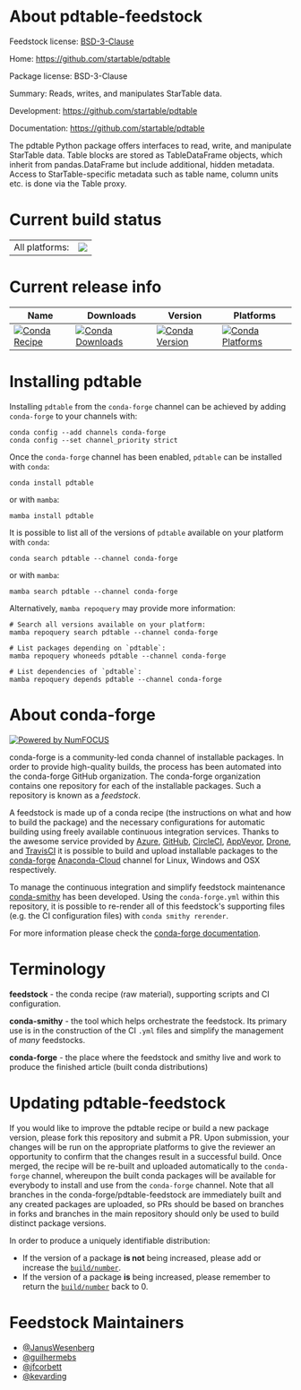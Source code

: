 About pdtable-feedstock
=======================

Feedstock license: [BSD-3-Clause](https://github.com/conda-forge/pdtable-feedstock/blob/main/LICENSE.txt)

Home: https://github.com/startable/pdtable

Package license: BSD-3-Clause

Summary: Reads, writes, and manipulates StarTable data.

Development: https://github.com/startable/pdtable

Documentation: https://github.com/startable/pdtable

The pdtable Python package offers interfaces to read, write, and manipulate StarTable data.
Table blocks are stored as TableDataFrame objects, which inherit from pandas.DataFrame but include additional, hidden metadata.
Access to StarTable-specific metadata such as table name, column units etc. is done via the Table proxy.


Current build status
====================


<table><tr><td>All platforms:</td>
    <td>
      <a href="https://dev.azure.com/conda-forge/feedstock-builds/_build/latest?definitionId=11029&branchName=main">
        <img src="https://dev.azure.com/conda-forge/feedstock-builds/_apis/build/status/pdtable-feedstock?branchName=main">
      </a>
    </td>
  </tr>
</table>

Current release info
====================

| Name | Downloads | Version | Platforms |
| --- | --- | --- | --- |
| [![Conda Recipe](https://img.shields.io/badge/recipe-pdtable-green.svg)](https://anaconda.org/conda-forge/pdtable) | [![Conda Downloads](https://img.shields.io/conda/dn/conda-forge/pdtable.svg)](https://anaconda.org/conda-forge/pdtable) | [![Conda Version](https://img.shields.io/conda/vn/conda-forge/pdtable.svg)](https://anaconda.org/conda-forge/pdtable) | [![Conda Platforms](https://img.shields.io/conda/pn/conda-forge/pdtable.svg)](https://anaconda.org/conda-forge/pdtable) |

Installing pdtable
==================

Installing `pdtable` from the `conda-forge` channel can be achieved by adding `conda-forge` to your channels with:

```
conda config --add channels conda-forge
conda config --set channel_priority strict
```

Once the `conda-forge` channel has been enabled, `pdtable` can be installed with `conda`:

```
conda install pdtable
```

or with `mamba`:

```
mamba install pdtable
```

It is possible to list all of the versions of `pdtable` available on your platform with `conda`:

```
conda search pdtable --channel conda-forge
```

or with `mamba`:

```
mamba search pdtable --channel conda-forge
```

Alternatively, `mamba repoquery` may provide more information:

```
# Search all versions available on your platform:
mamba repoquery search pdtable --channel conda-forge

# List packages depending on `pdtable`:
mamba repoquery whoneeds pdtable --channel conda-forge

# List dependencies of `pdtable`:
mamba repoquery depends pdtable --channel conda-forge
```


About conda-forge
=================

[![Powered by
NumFOCUS](https://img.shields.io/badge/powered%20by-NumFOCUS-orange.svg?style=flat&colorA=E1523D&colorB=007D8A)](https://numfocus.org)

conda-forge is a community-led conda channel of installable packages.
In order to provide high-quality builds, the process has been automated into the
conda-forge GitHub organization. The conda-forge organization contains one repository
for each of the installable packages. Such a repository is known as a *feedstock*.

A feedstock is made up of a conda recipe (the instructions on what and how to build
the package) and the necessary configurations for automatic building using freely
available continuous integration services. Thanks to the awesome service provided by
[Azure](https://azure.microsoft.com/en-us/services/devops/), [GitHub](https://github.com/),
[CircleCI](https://circleci.com/), [AppVeyor](https://www.appveyor.com/),
[Drone](https://cloud.drone.io/welcome), and [TravisCI](https://travis-ci.com/)
it is possible to build and upload installable packages to the
[conda-forge](https://anaconda.org/conda-forge) [Anaconda-Cloud](https://anaconda.org/)
channel for Linux, Windows and OSX respectively.

To manage the continuous integration and simplify feedstock maintenance
[conda-smithy](https://github.com/conda-forge/conda-smithy) has been developed.
Using the ``conda-forge.yml`` within this repository, it is possible to re-render all of
this feedstock's supporting files (e.g. the CI configuration files) with ``conda smithy rerender``.

For more information please check the [conda-forge documentation](https://conda-forge.org/docs/).

Terminology
===========

**feedstock** - the conda recipe (raw material), supporting scripts and CI configuration.

**conda-smithy** - the tool which helps orchestrate the feedstock.
                   Its primary use is in the construction of the CI ``.yml`` files
                   and simplify the management of *many* feedstocks.

**conda-forge** - the place where the feedstock and smithy live and work to
                  produce the finished article (built conda distributions)


Updating pdtable-feedstock
==========================

If you would like to improve the pdtable recipe or build a new
package version, please fork this repository and submit a PR. Upon submission,
your changes will be run on the appropriate platforms to give the reviewer an
opportunity to confirm that the changes result in a successful build. Once
merged, the recipe will be re-built and uploaded automatically to the
`conda-forge` channel, whereupon the built conda packages will be available for
everybody to install and use from the `conda-forge` channel.
Note that all branches in the conda-forge/pdtable-feedstock are
immediately built and any created packages are uploaded, so PRs should be based
on branches in forks and branches in the main repository should only be used to
build distinct package versions.

In order to produce a uniquely identifiable distribution:
 * If the version of a package **is not** being increased, please add or increase
   the [``build/number``](https://docs.conda.io/projects/conda-build/en/latest/resources/define-metadata.html#build-number-and-string).
 * If the version of a package **is** being increased, please remember to return
   the [``build/number``](https://docs.conda.io/projects/conda-build/en/latest/resources/define-metadata.html#build-number-and-string)
   back to 0.

Feedstock Maintainers
=====================

* [@JanusWesenberg](https://github.com/JanusWesenberg/)
* [@guilhermebs](https://github.com/guilhermebs/)
* [@jfcorbett](https://github.com/jfcorbett/)
* [@kevarding](https://github.com/kevarding/)

